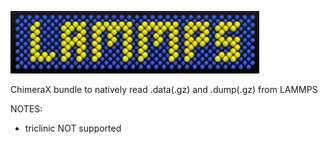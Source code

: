 ![](/lammps-logo.png)

ChimeraX bundle to natively read .data(.gz) and .dump(.gz) from LAMMPS

NOTES:
- triclinic NOT supported
